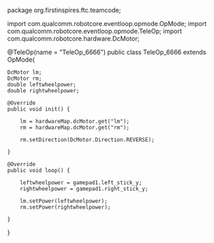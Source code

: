package org.firstinspires.ftc.teamcode;

import com.qualcomm.robotcore.eventloop.opmode.OpMode;
import com.qualcomm.robotcore.eventloop.opmode.TeleOp;
import com.qualcomm.robotcore.hardware.DcMotor;

@TeleOp(name = "TeleOp_6666")
public class TeleOp_6666 extends OpMode{

    DcMotor lm;
    DcMotor rm;
    double leftwheelpower;
    double rightwheelpower;

    @Override
    public void init() {

        lm = hardwareMap.dcMotor.get("lm");
        rm = hardwareMap.dcMotor.get("rm");

        rm.setDirection(DcMotor.Direction.REVERSE);

    }

    @Override
    public void loop() {

        leftwheelpower = gamepad1.left_stick_y;
        rightwheelpower = gamepad1.right_stick_y;

        lm.setPower(leftwheelpower);
        rm.setPower(rightwheelpower);

    }
}
